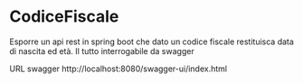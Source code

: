 # CodiceFiscale

Esporre un api rest in spring boot che dato un codice fiscale restituisca data di nascita ed età. Il tutto interrogabile da swagger

URL swagger http://localhost:8080/swagger-ui/index.html
